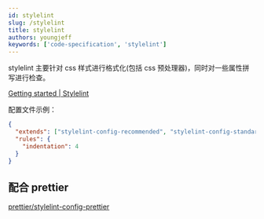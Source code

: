 ```yaml
---
id: stylelint
slug: /stylelint
title: stylelint
authors: youngjeff
keywords: ['code-specification', 'stylelint']
---
```


stylelint 主要针对 css 样式进行格式化(包括 css 预处理器)，同时对一些属性拼写进行检查。

[Getting started | Stylelint](https://stylelint.io/user-guide/get-started)

配置文件示例：

```json title='.stylelintrc.json'
{
  "extends": ["stylelint-config-recommended", "stylelint-config-standard"],
  "rules": {
    "indentation": 4
  }
}
```

## 配合 prettier

[prettier/stylelint-config-prettier](https://github.com/prettier/stylelint-config-prettier)
